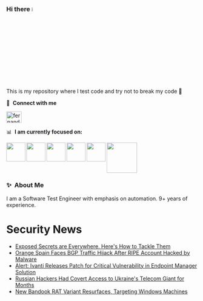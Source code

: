### Hi there <a href="https://www.gautamkrishnar.com/"><img src="https://media.giphy.com/media/hvRJCLFzcasrR4ia7z/giphy.gif" width="5%"></a>
This is my repository where I test code and try not to break my code :rofl:

🔗 &nbsp;**Connect with me**
<p align="left">
<a href="https://linkedin.com/in/fernandorlcruz" target="blank"><img align="center" src="https://raw.githubusercontent.com/rahuldkjain/github-profile-readme-generator/master/src/images/icons/Social/linked-in-alt.svg" alt="fernando cruz" height="30" width="40" /></a>
  
📊 &nbsp;**I am currently focused on:**

<img align="left" width='50' height='50' src="https://cdn.jsdelivr.net/gh/devicons/devicon/icons/python/python-original-wordmark.svg" />
<img align="left" width='50' height='50' src="https://cdn.jsdelivr.net/gh/devicons/devicon/icons/csharp/csharp-original.svg" />
<img align="left" width='50' height='50' src="https://cdn.jsdelivr.net/gh/devicons/devicon/icons/jenkins/jenkins-original.svg" />
<img align="left" width='50' height='50' src="https://specflow.org/wp-content/uploads/2021/05/SpecFlow-Icon.png" />
<img align="left" width='50' height='50' src="https://www.svgrepo.com/show/306098/githubactions.svg" />
<img width='80' height='80' src="https://cdn2.vectorstock.com/i/1000x1000/64/81/security-testing-concept-icon-safety-audit-key-vector-29166481.jpg" />
          
          
  
### ✨&nbsp; About Me

I am a Software Test Engineer with emphasis on automation. 9+ years of experience.

# Security News
<!-- BLOG-POST-LIST:START -->
- [Exposed Secrets are Everywhere. Here&#39;s How to Tackle Them](https://thehackernews.com/2024/01/exposed-secrets-are-everywhere-heres.html)
- [Orange Spain Faces BGP Traffic Hijack After RIPE Account Hacked by Malware](https://thehackernews.com/2024/01/orange-spain-faces-bgp-traffic-hijack.html)
- [Alert: Ivanti Releases Patch for Critical Vulnerability in Endpoint Manager Solution](https://thehackernews.com/2024/01/alert-ivanti-releases-patch-for.html)
- [Russian Hackers Had Covert Access to Ukraine&#39;s Telecom Giant for Months](https://thehackernews.com/2024/01/russian-hackers-had-covert-access-to.html)
- [New Bandook RAT Variant Resurfaces, Targeting Windows Machines](https://thehackernews.com/2024/01/new-bandook-rat-variant-resurfaces.html)
<!-- BLOG-POST-LIST:END -->
